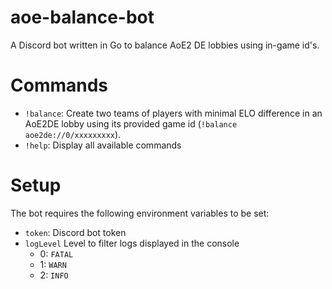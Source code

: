 # aoe-balance-bot
A Discord bot written in Go to balance AoE2 DE lobbies using in-game id's. 

# Commands
- `!balance`: Create two teams of players with minimal ELO difference in an AoE2DE lobby using its provided game id (`!balance aoe2de://0/xxxxxxxxx`).
- `!help`: Display all available commands

# Setup
The bot requires the following environment variables to be set:
- `token`: Discord bot token
- `logLevel` Level to filter logs displayed in the console 
    - 0: `FATAL`
    - 1: `WARN`
    - 2: `INFO`